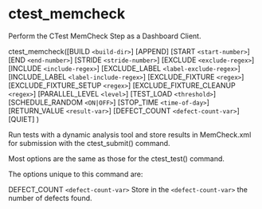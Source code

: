   

# ctest_memcheck  
Perform the CTest MemCheck Step as a Dashboard Client.  

ctest_memcheck([BUILD ```<build-dir>```] [APPEND]
               [START ```<start-number>```]
               [END ```<end-number>```]
               [STRIDE ```<stride-number>```]
               [EXCLUDE ```<exclude-regex>```]
               [INCLUDE ```<include-regex>```]
               [EXCLUDE_LABEL ```<label-exclude-regex>```]
               [INCLUDE_LABEL ```<label-include-regex>```]
               [EXCLUDE_FIXTURE ```<regex>```]
               [EXCLUDE_FIXTURE_SETUP ```<regex>```]
               [EXCLUDE_FIXTURE_CLEANUP ```<regex>```]
               [PARALLEL_LEVEL ```<level>```]
               [TEST_LOAD ```<threshold>```]
               [SCHEDULE_RANDOM ```<ON|OFF>```]
               [STOP_TIME ```<time-of-day>```]
               [RETURN_VALUE ```<result-var>```]
               [DEFECT_COUNT ```<defect-count-var>```]
               [QUIET]
               )

  

Run tests with a dynamic analysis tool and store results in
MemCheck.xml for submission with the ctest_submit()
command.  

Most options are the same as those for the ctest_test() command.  

The options unique to this command are:  


DEFECT_COUNT ```<defect-count-var>```
Store in the ```<defect-count-var>``` the number of defects found.
  

